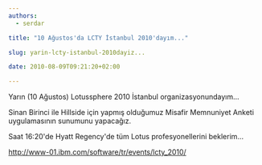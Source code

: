 ```yaml
---
authors:
  - serdar

title: "10 Ağustos'da LCTY İstanbul 2010'dayım..."

slug: yarin-lcty-istanbul-2010dayiz...

date: 2010-08-09T09:21:20+02:00

---
```


Yarın (10 Ağustos) Lotussphere 2010 İstanbul organizasyonundayım...

Sinan Birinci ile Hillside için yapmış olduğumuz Misafir Memnuniyet Anketi uygulamasının sunumunu yapacağız.

Saat 16:20'de Hyatt Regency'de tüm Lotus profesyonellerini beklerim...

<http://www-01.ibm.com/software/tr/events/lcty_2010/>
